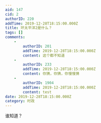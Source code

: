 ```yaml
---
aid: 147
cid: 2
authorID: 220
addTime: 2019-12-28T18:15:00.000Z
title: 环太平洋2是什么？
tags: []
comments:
    -
        authorID: 201
        addTime: 2019-12-28T18:15:00.000Z
        content: 这个都不知道
    -
        authorID: 233
        addTime: 2019-12-28T18:15:00.000Z
        content: 你猜，你猜，你慢慢猜
    -
        authorID: 1904
        addTime: 2019-12-28T18:15:00.000Z
        content: test
date: 2019-12-28T18:15:00.000Z
category: 时政
---
```


谁知道？
